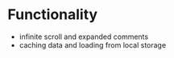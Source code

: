 # Functionality

- infinite scroll and expanded comments
- caching data and loading from local storage
